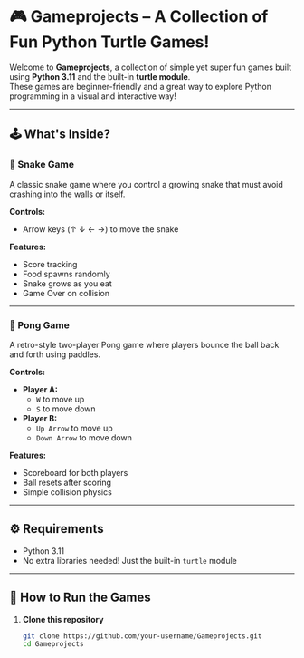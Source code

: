 # 🎮 Gameprojects – A Collection of Fun Python Turtle Games!

Welcome to **Gameprojects**, a collection of simple yet super fun games built using **Python 3.11** and the built-in **turtle module**.  
These games are beginner-friendly and a great way to explore Python programming in a visual and interactive way!

---

## 🕹️ What's Inside?

### 🐍 Snake Game  
A classic snake game where you control a growing snake that must avoid crashing into the walls or itself.

**Controls:**
- Arrow keys (↑ ↓ ← →) to move the snake

**Features:**
- Score tracking  
- Food spawns randomly  
- Snake grows as you eat  
- Game Over on collision

---

### 🏓 Pong Game  
A retro-style two-player Pong game where players bounce the ball back and forth using paddles.

**Controls:**
- **Player A:**
  - `W` to move up  
  - `S` to move down  
- **Player B:**
  - `Up Arrow` to move up  
  - `Down Arrow` to move down

**Features:**
- Scoreboard for both players  
- Ball resets after scoring  
- Simple collision physics

---

## ⚙️ Requirements

- Python 3.11  
- No extra libraries needed! Just the built-in `turtle` module

---

## 🚀 How to Run the Games

1. **Clone this repository**
   ```bash
   git clone https://github.com/your-username/Gameprojects.git
   cd Gameprojects
